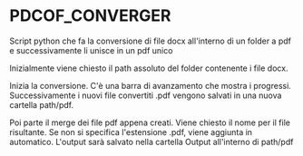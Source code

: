 # PDCOF_CONVERGER
Script python che fa la conversione di file docx all'interno di un folder a pdf e successivamente li unisce in un pdf unico

Inizialmente viene chiesto il path assoluto del folder contenente i file docx.

Inizia la conversione. C'è una barra di avanzamento che mostra i progressi.
Successivamente i nuovi file convertiti .pdf vengono salvati in una nuova cartella path/pdf.

Poi parte il merge dei file pdf appena creati. Viene chiesto il nome per il file risultante. Se non si specifica l'estensione .pdf, viene aggiunta in automatico.
L'output sarà salvato nella cartella Output all'interno di path/pdf
